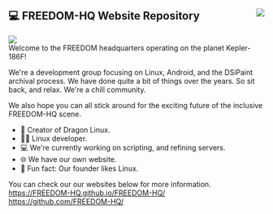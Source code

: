 ## 💻 FREEDOM-HQ Website Repository <img align="right" src="https://komarev.com/ghpvc/?username=FREEDOM-HQ" /></br>
<img align="center" src="https://freedom-hq.github.io/FREEDOM-HQ/tenor.gif" /></br>
Welcome to the FREEDOM headquarters operating on the planet Kepler-186F!

We're a development group focusing on Linux, Android, and the DSiPaint archival process. We have done quite a bit of things over the years. So sit back, and relax. We're a chill community.

We also hope you can all stick around for the exciting future of the inclusive FREEDOM-HQ scene.

- 🐉 Creator of Dragon Linux.
- 🧑‍💻 Linux developer.
- 💻 We're currently working on scripting, and refining servers.
- 🌐 We have our own website.
- 🐧 Fun fact: Our founder likes Linux.

You can check our our websites below for more information.<br>
https://FREEDOM-HQ.github.io/FREEDOM-HQ/<br>
https://github.com/FREEDOM-HQ/
